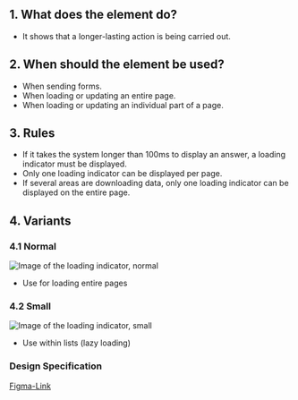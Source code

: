 ## 1. What does the element do?
*   It shows that a longer-lasting action is being carried out.

## 2. When should the element be used?
*   When sending forms.
*   When loading or updating an entire page.
*   When loading or updating an individual part of a page.

## 3. Rules
*   If it takes the system longer than 100ms to display an answer, a loading indicator must be displayed.
*   Only one loading indicator can be displayed per page.
*   If several areas are downloading data, only one loading indicator can be displayed on the entire page.


## 4. Variants

<label class="switch" style="display:none"><input type="checkbox"><span class="slider round"></span></label>

### 4.1 Normal
![Image of the loading indicator, normal](https://raw.githubusercontent.com/sbb-design-systems/design-system-mobile-documentation/doku-update/documentation/loading-indicator/images/ME08_Normal.png 'class: image')
* Use for loading entire pages


### 4.2 Small
![Image of the loading indicator, small](https://raw.githubusercontent.com/sbb-design-systems/design-system-mobile-documentation/doku-update/documentation/loading-indicator/images/ME08_Small.png 'class: image')

*   Use within lists (lazy loading)

### Design Specification
[Figma-Link](https://www.figma.com/file/WOtLIam1xwrqcgnAITsEhV/Design-System-Mobile?node-id=2%3A206)